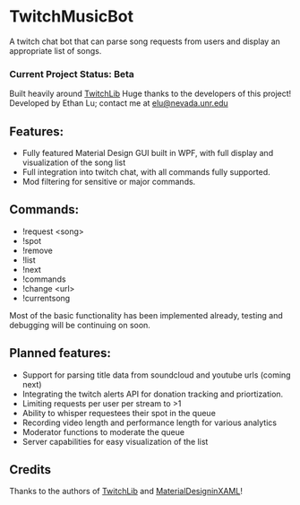 # TwitchMusicBot
A twitch chat bot that can parse song requests from users and display an appropriate list of songs.

### Current Project Status: Beta

Built heavily around [TwitchLib](https://github.com/swiftyspiffy/TwitchLib) Huge thanks to the developers of this project!  
Developed by Ethan Lu; contact me at elu@nevada.unr.edu

## Features:

- Fully featured Material Design GUI built in WPF, with full display and visualization of the song list
- Full integration into twitch chat, with all commands fully supported.
- Mod filtering for sensitive or major commands.

## Commands:

- !request \<song\>
- !spot
- !remove
- !list
- !next
- !commands
- !change \<url\>
- !currentsong

Most of the basic functionality has been implemented already, testing and debugging will be continuing on soon.  

## Planned features:

- Support for parsing title data from soundcloud and youtube urls (coming next)
- Integrating the twitch alerts API for donation tracking and priortization.
- Limiting requests per user per stream to >1
- Ability to whisper requestees their spot in the queue
- Recording video length and performance length for various analytics
- Moderator functions to moderate the queue
- Server capabilities for easy visualization of the list

## Credits  
Thanks to the authors of [TwitchLib](https://github.com/swiftyspiffy/TwitchLib) and [MaterialDesigninXAML](https://github.com/ButchersBoy/MaterialDesignInXamlToolkit)!
